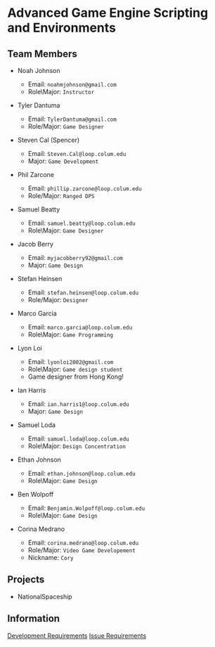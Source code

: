 # Advanced Game Engine Scripting and Environments

## Team Members

- Noah Johnson
    - Email: `noahmjohnson@gmail.com`
    - Role\Major: `Instructor`
    
- Tyler Dantuma
    - Email: `TylerDantuma@gmail.com`
    - Role/Major: `Game Designer`

- Steven Cal (Spencer)
   - Email: `Steven.Cal@loop.colum.edu`
   - Major: `Game Development`

- Phil Zarcone
    - Email: `phillip.zarcone@loop.colum.edu`
    - Role/Major: `Ranged DPS`
    
- Samuel Beatty
   - Email: `samuel.beatty@loop.colum.edu`
   - Role\Major: `Game Designer`

- Jacob Berry
    - Email: `myjacobberry92@gmail.com`
    - Major: `Game Design`
    
- Stefan Heinsen
    - Email: `stefan.heinsen@loop.colum.edu`
    - Role/Major: `Designer`

- Marco Garcia
    - Email: `marco.garcia@loop.colum.edu`
    - Role\Major: `Game Programming`

- Lyon Loi
    - Email: `lyonloi2002@gmail.com`
    - Role\Major: `Game design student`
    - Game designer from Hong Kong!

- Ian Harris
    - Email: `ian.harris1@loop.colum.edu`
    - Major: `Game Design`

- Samuel Loda
    - Email: `samuel.loda@loop.colum.edu`
    - Role\Major: `Design Concentration`

- Ethan Johnson
    - Email: `ethan.johnson@loop.colum.edu`
    - Role\Major: `Game Design`

- Ben Wolpoff
	- Email: `Benjamin.Wolpoff@loop.colum.edu`
	- Role\Major: `Game Design`

- Corina Medrano
    - Email: `corina.medrano@loop.colum.edu`
    - Role/Major: `Video Game Developement`
    - Nickname: `Cory`

## Projects
- NationalSpaceship <a href="https://github.com/IAMColumbia/NationalSpaceship.git"><i class="fa fa-git-square"></i></a>

## Information
<a href="development.md" title="Development">Development Requirements</a>
<a href="issue_requirements.md" title="Issue Requirements">Issue Requirements</a>
